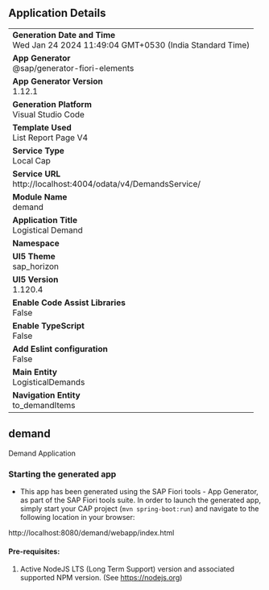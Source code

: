 ## Application Details
|               |
| ------------- |
|**Generation Date and Time**<br>Wed Jan 24 2024 11:49:04 GMT+0530 (India Standard Time)|
|**App Generator**<br>@sap/generator-fiori-elements|
|**App Generator Version**<br>1.12.1|
|**Generation Platform**<br>Visual Studio Code|
|**Template Used**<br>List Report Page V4|
|**Service Type**<br>Local Cap|
|**Service URL**<br>http://localhost:4004/odata/v4/DemandsService/
|**Module Name**<br>demand|
|**Application Title**<br>Logistical Demand |
|**Namespace**<br>|
|**UI5 Theme**<br>sap_horizon|
|**UI5 Version**<br>1.120.4|
|**Enable Code Assist Libraries**<br>False|
|**Enable TypeScript**<br>False|
|**Add Eslint configuration**<br>False|
|**Main Entity**<br>LogisticalDemands|
|**Navigation Entity**<br>to_demandItems|

## demand

Demand Application

### Starting the generated app

-   This app has been generated using the SAP Fiori tools - App Generator, as part of the SAP Fiori tools suite.  In order to launch the generated app, simply start your CAP project (```mvn spring-boot:run```) and navigate to the following location in your browser:

http://localhost:8080/demand/webapp/index.html

#### Pre-requisites:

1. Active NodeJS LTS (Long Term Support) version and associated supported NPM version.  (See https://nodejs.org)


